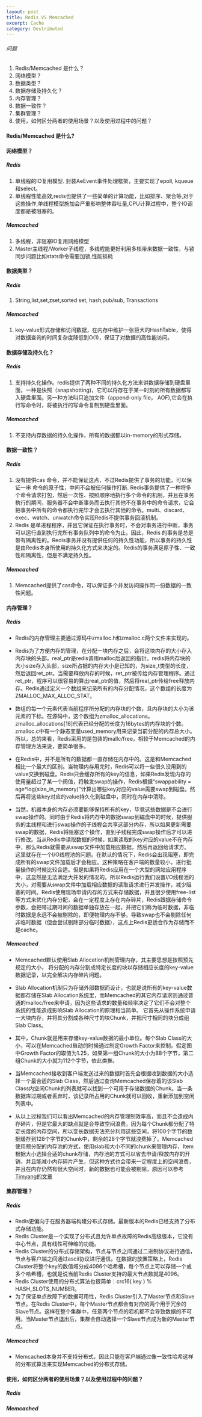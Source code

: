 ```yaml
---
layout: post
title: Redis VS Memcached 
excerpt: Cache
category: Destributed
---
```


###### 问题
1. Redis/Memcached 是什么？
2. 网络模型？
3. 数据类型？
4. 数据存储及持久化？
5. 内存管理？
6. 数据一致性？
6. 集群管理？
7. 使用，如何区分两者的使用场景？以及使用过程中的问题？

#### Redis/Memcached 是什么? 


#### 网络模型？

##### Redis
1. 单线程的IO复用模型. 封装AeEvent事件处理框架，主要实现了epoll, kqueue和select。
2. 单线程性能高效,redis也提供了一些简单的计算功能，比如排序、聚合等,对于这些操作,单线程模型施加会严重影响整体吞吐量,CPU计算过程中，整个IO调度都是被阻塞的。

##### Memcached
1. 多线程，非阻塞IO复用网络模型 
2. Master主线程/Worker子线程，多线程能更好利用多核带来数据一致性，与锁同步问题比如stats命令需要加锁,性能损耗

#### 数据类型？

##### Redis
1. String,list,set,zset,sorted set, hash,pub/sub, Transactions

##### Memcached
1. key-value形式存储和访问数据，在内存中维护一张巨大的HashTable，使得对数据查询的时间复杂度降低到O(1)，保证了对数据的高性能访问。

#### 数据存储及持久化？

##### Redis
1. 支持持久化操作。redis提供了两种不同的持久化方法来讲数据存储到硬盘里面，一种是快照（snapshotting)，它可以将存在于某一时刻的所有数据都写入硬盘里面。另一种方法叫只追加文件（append-only file， AOF),它会在执行写命令时，将被执行的写命令复制到硬盘里面。

##### Memcached
1. 不支持内存数据的持久化操作，所有的数据都以in-memory的形式存储。

#### 数据一致性？

##### Redis
1. 没有提供cas 命令，并不能保证这点，不过Redis提供了事务的功能，可以保证一串 命令的原子性，中间不会被任何操作打断. Redis事务提供了一种将多个命令请求打包，然后一次性、按照顺序地执行多个命令的机制，并且在事务执行的期间，服务器不会中断事务而去执行其他不在事务中的命令请求，它会把事务中所有的命令都执行完毕才会去执行其他的命令。multi、discard、exec、watch、unwatch命令实现Redis不提供事务回滚机制。
2. Redis 是单进程程序，并且它保证在执行事务时，不会对事务进行中断，事务可以运行直到执行完所有事务队列中的命令为止。因此，Redis 的事务是总是带有隔离性的。Redis事务并没有提供任何的持久性功能，所以事务的持久性是由Redis本身所使用的持久化方式来决定的。Redis的事务满足原子性、一致性和隔离性，但是不满足持久性。

##### Memcached
1. Memcached提供了cas命令，可以保证多个并发访问操作同一份数据的一致性问题。

#### 内存管理？

##### Redis
- Redis的内存管理主要通过源码中zmalloc.h和zmalloc.c两个文件来实现的。

- Redis为了方便内存的管理，在分配一块内存之后，会将这块内存的大小存入内存块的头部。real_ptr是redis调用malloc后返回的指针。redis将内存块的大小size存入头部，size所占据的内存大小是已知的，为size_t类型的长度，然后返回ret_ptr。当需要释放内存的时候，ret_ptr被传给内存管理程序。通过ret_ptr，程序可以很容易的算出real_ptr的值，然后将real_ptr传给free释放内存。Redis通过定义一个数组来记录所有的内存分配情况，这个数组的长度为ZMALLOC_MAX_ALLOC_STAT。

- 数组的每一个元素代表当前程序所分配的内存块的个数，且内存块的大小为该元素的下标。在源码中，这个数组为zmalloc_allocations。zmalloc_allocations[16]代表已经分配的长度为16bytes的内存块的个数。zmalloc.c中有一个静态变量used_memory用来记录当前分配的内存总大小。所以，总的来看，Redis采用的是包装的mallc/free，相较于Memcached的内存管理方法来说，要简单很多。

- 在Redis中，并不是所有的数据都一直存储在内存中的。这是和Memcached相比一个最大的区别。当物理内存用完时，Redis可以将一些很久没用到的value交换到磁盘。Redis只会缓存所有的key的信息，如果Redis发现内存的使用量超过了某一个阀值，将触发swap的操作，Redis根据“swappability = age*log(size_in_memory)”计算出哪些key对应的value需要swap到磁盘。然后再将这些key对应的value持久化到磁盘中，同时在内存中清除。

- 当然，机器本身的内存必须要能够保持所有的key，毕竟这些数据是不会进行swap操作的。同时由于Redis将内存中的数据swap到磁盘中的时候，提供服务的主线程和进行swap操作的子线程会共享这部分内存，所以如果更新需要swap的数据，Redis将阻塞这个操作，直到子线程完成swap操作后才可以进行修改。当从Redis中读取数据的时候，如果读取的key对应的value不在内存中，那么Redis就需要从swap文件中加载相应数据，然后再返回给请求方。 这里就存在一个I/O线程池的问题。在默认的情况下，Redis会出现阻塞，即完成所有的swap文件加载后才会相应。这种策略在客户端的数量较小，进行批量操作的时候比较合适。但是如果将Redis应用在一个大型的网站应用程序中，这显然是无法满足大并发的情况的。所以Redis运行我们设置I/O线程池的大小，对需要从swap文件中加载相应数据的读取请求进行并发操作，减少阻塞的时间。Redis使用现场申请内存的方式来存储数据，并且很少使用free-list等方式来优化内存分配，会在一定程度上存在内存碎片，Redis跟据存储命令参数，会把带过期时间的数据单独存放在一起，并把它们称为临时数据，非临时数据是永远不会被剔除的，即便物理内存不够，导致swap也不会剔除任何非临时数据（但会尝试剔除部分临时数据），这点上Redis更适合作为存储而不是cache。

##### Memcached
- Memcached默认使用Slab Allocation机制管理内存，其主要思想是按照预先规定的大小，
将分配的内存分割成特定长度的块以存储相应长度的key-value数据记录，以完全解决内存碎片问题。

- Slab Allocation机制只为存储外部数据而设计，也就是说所有的key-value数据都存储在Slab Allocation系统里，而Memcached的其它内存请求则通过普通的malloc/free来申请，因为这些请求的数量和频率决定了它们不会对整个系统的性能造成影响Slab Allocation的原理相当简单。
它首先从操作系统申请一大块内存，并将其分割成各种尺寸的块Chunk，并把尺寸相同的块分成组Slab Class。

- 其中，Chunk就是用来存储key-value数据的最小单位。每个Slab Class的大小，可以在Memcached启动的时候通过制定Growth Factor来控制。假定图中Growth Factor的取值为1.25，如果第一组Chunk的大小为88个字节，第二组Chunk的大小就为112个字节，依此类推。

- 当Memcached接收到客户端发送过来的数据时首先会根据收到数据的大小选择一个最合适的Slab Class，然后通过查询Memcached保存着的该Slab Class内空闲Chunk的列表就可以找到一个可用于存储数据的Chunk。当一条数据库过期或者丢弃时，该记录所占用的Chunk就可以回收，重新添加到空闲列表中。

- 从以上过程我们可以看出Memcached的内存管理制效率高，而且不会造成内存碎片，但是它最大的缺点就是会导致空间浪费。因为每个Chunk都分配了特定长度的内存空间，所以变长数据无法充分利用这些空间，将100个字节的数据缓存到128个字节的Chunk中，剩余的28个字节就浪费掉了。Memcached使用预分配的内存池的方式，使用slab和大小不同的chunk来管理内存，Item根据大小选择合适的chunk存储，内存池的方式可以省去申请/释放内存的开销，并且能减小内存碎片产生，但这种方式也会带来一定程度上的空间浪费，并且在内存仍然有很大空间时，新的数据也可能会被剔除，原因可以参考[Timyang的文章](http://timyang.net/data/Memcached-lru-evictions/)

#### 集群管理？

##### Redis
- Redis更偏向于在服务器端构建分布式存储。最新版本的Redis已经支持了分布式存储功能。
- Redis Cluster是一个实现了分布式且允许单点故障的Redis高级版本，它没有中心节点，具有线性可伸缩的功能。
- Redis Cluster的分布式存储架构，节点与节点之间通过二进制协议进行通信，节点与客户端之间通过ascii协议进行通信。在数据的放置策略上，Redis Cluster将整个key的数值域分成4096个哈希槽，每个节点上可以存储一个或多个哈希槽，也就是说当前Redis Cluster支持的最大节点数就是4096。
- Redis Cluster使用的分布式算法也很简单：crc16( key ) % HASH_SLOTS_NUMBER。
- 为了保证单点故障下的数据可用性，Redis Cluster引入了Master节点和Slave节点。在Redis Cluster中，每个Master节点都会有对应的两个用于冗余的Slave节点。这样在整个集群中，任意两个节点的宕机都不会导致数据的不可用。当Master节点退出后，集群会自动选择一个Slave节点成为新的Master节点。

##### Memcached
- Memcached本身并不支持分布式，因此只能在客户端通过像一致性哈希这样的分布式算法来实现Memcached的分布式存储。

#### 使用，如何区分两者的使用场景？以及使用过程中的问题？

##### Redis

##### Memcached

